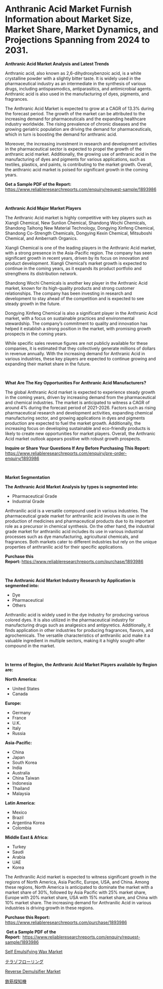 <p><h1>Anthranic Acid Market Furnish Information about Market Size, Market Share, Market Dynamics, and Projections Spanning from 2024 to 2031.</h1></p><p><strong>Anthranic Acid Market Analysis and Latest Trends</strong></p>
<p><p>Anthranic acid, also known as 2,6-dihydroxybenzoic acid, is a white crystalline powder with a slightly bitter taste. It is widely used in the pharmaceutical industry as an intermediate in the synthesis of various drugs, including antispasmodics, antiparasitics, and antimicrobial agents. Anthranic acid is also used in the manufacturing of dyes, pigments, and fragrances.</p><p>The Anthranic Acid Market is expected to grow at a CAGR of 13.3% during the forecast period. The growth of the market can be attributed to the increasing demand for pharmaceuticals and the expanding healthcare industry worldwide. The rising prevalence of chronic diseases and the growing geriatric population are driving the demand for pharmaceuticals, which in turn is boosting the demand for anthranic acid.</p><p>Moreover, the increasing investment in research and development activities in the pharmaceutical sector is expected to propel the growth of the anthranic acid market. Additionally, the growing use of anthranic acid in the manufacturing of dyes and pigments for various applications, such as textiles, plastics, and paints, is contributing to the market growth. Overall, the anthranic acid market is poised for significant growth in the coming years.</p></p>
<p><strong>Get a Sample PDF of the Report:&nbsp;</strong> <a href="https://www.reliableresearchreports.com/enquiry/request-sample/1893986">https://www.reliableresearchreports.com/enquiry/request-sample/1893986</a></p>
<p>&nbsp;</p>
<p><strong>Anthranic Acid Major Market Players</strong></p>
<p><p>The Anthranic Acid market is highly competitive with key players such as Xiangli Chemical, New Sunlion Chemical, Shandong Wochi Chemicals, Shandong Taihong New Material Technology, Dongying Xinfeng Chemical, Shandong Co-Strength Chemicals, Dongying Kexin Chemical, Mitsuboshi Chemical, and Ambernath Organics.</p><p>Xiangli Chemical is one of the leading players in the Anthranic Acid market, with a strong presence in the Asia-Pacific region. The company has seen significant growth in recent years, driven by its focus on innovation and product development. Xiangli Chemical’s market growth is expected to continue in the coming years, as it expands its product portfolio and strengthens its distribution network.</p><p>Shandong Wochi Chemicals is another key player in the Anthranic Acid market, known for its high-quality products and strong customer relationships. The company has been investing in research and development to stay ahead of the competition and is expected to see steady growth in the future.</p><p>Dongying Xinfeng Chemical is also a significant player in the Anthranic Acid market, with a focus on sustainable practices and environmental stewardship. The company’s commitment to quality and innovation has helped it establish a strong position in the market, with promising growth prospects in the coming years.</p><p>While specific sales revenue figures are not publicly available for these companies, it is estimated that they collectively generate millions of dollars in revenue annually. With the increasing demand for Anthranic Acid in various industries, these key players are expected to continue growing and expanding their market share in the future.</p></p>
<p>&nbsp;</p>
<p><strong>What Are The Key Opportunities For Anthranic Acid Manufacturers?</strong></p>
<p><p>The global Anthranic Acid market is expected to experience steady growth in the coming years, driven by increasing demand from the pharmaceutical and chemical industries. The market is anticipated to witness a CAGR of around 4% during the forecast period of 2021-2026. Factors such as rising pharmaceutical research and development activities, expanding chemical manufacturing sector, and growing applications in dyes and pigments production are expected to fuel the market growth. Additionally, the increasing focus on developing sustainable and eco-friendly products is likely to create new opportunities for market players. Overall, the Anthranic Acid market outlook appears positive with robust growth prospects.</p></p>
<p><strong>Inquire or Share Your Questions If Any Before Purchasing This Report:</strong> <a href="https://www.reliableresearchreports.com/enquiry/pre-order-enquiry/1893986">https://www.reliableresearchreports.com/enquiry/pre-order-enquiry/1893986</a></p>
<p>&nbsp;</p>
<p><strong>Market Segmentation</strong></p>
<p><strong>The Anthranic Acid Market Analysis by types is segmented into:</strong></p>
<p><ul><li>Pharmaceutical Grade</li><li>Industrial Grade</li></ul></p>
<p><p>Anthranilic acid is a versatile compound used in various industries. The pharmaceutical grade market for anthranilic acid involves its use in the production of medicines and pharmaceutical products due to its important role as a precursor in chemical synthesis. On the other hand, the industrial grade market for anthranilic acid includes its use in various industrial processes such as dye manufacturing, agricultural chemicals, and fragrances. Both markets cater to different industries but rely on the unique properties of anthranilic acid for their specific applications.</p></p>
<p><strong>Purchase this Report:&nbsp;</strong><a href="https://www.reliableresearchreports.com/purchase/1893986">https://www.reliableresearchreports.com/purchase/1893986</a></p>
<p>&nbsp;</p>
<p><strong>The Anthranic Acid Market Industry Research by Application is segmented into:</strong></p>
<p><ul><li>Dye</li><li>Pharmaceutical</li><li>Others</li></ul></p>
<p><p>Anthranilic acid is widely used in the dye industry for producing various colored dyes. It is also utilized in the pharmaceutical industry for manufacturing drugs such as analgesics and antipyretics. Additionally, it finds application in other industries for producing fragrances, flavors, and agrochemicals. The versatile characteristics of anthranilic acid make it a valuable ingredient in multiple sectors, making it a highly sought-after compound in the market.</p></p>
<p>&nbsp;</p>
<p><strong>In terms of Region, the Anthranic Acid Market Players available by Region are:</strong></p>
<p>
    <p> <strong> North America: </strong>
        <ul>
            <li>United States</li>
            <li>Canada</li>
        </ul>
        </p> 
    <p> <strong> Europe: </strong>
        <ul>
            <li>Germany</li>
            <li>France</li>
            <li>U.K.</li>
            <li>Italy</li>
            <li>Russia</li>
        </ul>
        </p> 
    <p> <strong> Asia-Pacific: </strong>
        <ul>
            <li>China</li>
            <li>Japan</li>
            <li>South Korea</li>
            <li>India</li>
            <li>Australia</li>
            <li>China Taiwan</li>
            <li>Indonesia</li>
            <li>Thailand</li>
            <li>Malaysia</li>
        </ul>
        </p> 
    <p> <strong> Latin America: </strong>
        <ul>
            <li>Mexico</li>
            <li>Brazil</li>
            <li>Argentina Korea</li>
            <li>Colombia</li>
        </ul>
        </p> 
    <p> <strong> Middle East & Africa: </strong>
        <ul>
            <li>Turkey</li>
            <li>Saudi</li>
            <li>Arabia</li>
            <li>UAE</li>
            <li>Korea</li>
        </ul>
    </p>
    </p>
<p><p>The Anthranilic Acid market is expected to witness significant growth in the regions of North America, Asia Pacific, Europe, USA, and China. Among these regions, North America is anticipated to dominate the market with a market share of 30%, followed by Asia Pacific with 25% market share, Europe with 20% market share, USA with 15% market share, and China with 10% market share. The increasing demand for Anthranilic Acid in various industries is driving growth in these regions.</p></p>
<p><strong>Purchase this Report: </strong><a href="https://www.reliableresearchreports.com/purchase/1893986">https://www.reliableresearchreports.com/purchase/1893986</a></p>
<p>&nbsp;<strong>Get a Sample PDF of the Report:&nbsp;&nbsp;</strong><a href="https://www.reliableresearchreports.com/enquiry/request-sample/1893986">https://www.reliableresearchreports.com/enquiry/request-sample/1893986</a></p>
<p><strong></strong></p>
<p><p><a href="https://github.com/edytherolanlouisejk1miz0wig/Market-Research-Report-List-1/blob/main/self-emulsifying-wax-market.md">Self Emulsifying Wax Market</a></p><p><a href="https://medium.com/@johneahan44556754/%E3%83%86%E3%83%A9%E3%82%BE%E3%83%BC%E5%BA%8A%E5%B8%82%E5%A0%B4%E3%81%AE%E6%B4%9E%E5%AF%9F-%E5%B8%82%E5%A0%B4%E5%8B%95%E5%90%91-%E6%88%90%E9%95%B7-2024%E5%B9%B4%E3%81%8B%E3%82%892031%E5%B9%B4%E3%81%BE%E3%81%A7%E3%81%AE%E4%BA%88%E6%B8%AC-1288918ab936">テラゾフローリング</a></p><p><a href="https://github.com/peachesmcdowel1/Market-Research-Report-List-1/blob/main/reverse-demulsifier-market.md">Reverse Demulsifier Market</a></p><p><a href="https://medium.com/@craigurcottrte8/%E9%89%84%E7%AD%8B%E6%8E%A2%E7%9F%A5%E5%99%A8%E5%B8%82%E5%A0%B4-%E5%B8%82%E5%A0%B4cagr-%E5%B8%82%E5%A0%B4%E3%83%88%E3%83%AC%E3%83%B3%E3%83%89-%E6%88%90%E9%95%B7%E6%88%A6%E7%95%A5%E3%81%AB%E9%96%A2%E3%81%99%E3%82%8B%E6%B4%9E%E5%AF%9F-4b4418ec6d86">鉄筋探知機</a></p></p>